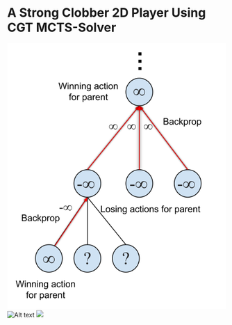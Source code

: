 # A Strong Clobber 2D Player Using CGT MCTS-Solver

![alt text](https://github.com/mirzaabdulwahab1612/clobber-cgt-mcts-solver-player/blob/main/mcts-solver.svg)
![Alt text](./https://github.com/mirzaabdulwahab1612/clobber-cgt-mcts-solver-player/blob/main/mcts-solver.svg)
<img src="./https://github.com/mirzaabdulwahab1612/clobber-cgt-mcts-solver-player/blob/main/mcts-solver.svg">
